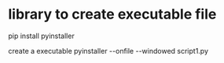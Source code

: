 # library to create executable file
pip install pyinstaller

create a executable
pyinstaller --onfile --windowed script1.py
